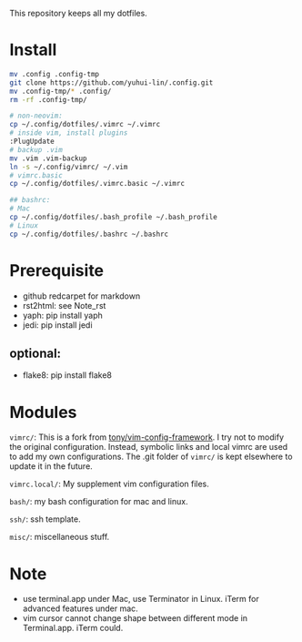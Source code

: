 This repository keeps all my dotfiles.

# Install

```bash
mv .config .config-tmp
git clone https://github.com/yuhui-lin/.config.git
mv .config-tmp/* .config/
rm -rf .config-tmp/

# non-neovim:
cp ~/.config/dotfiles/.vimrc ~/.vimrc
# inside vim, install plugins
:PlugUpdate
# backup .vim
mv .vim .vim-backup
ln -s ~/.config/vimrc/ ~/.vim
# vimrc.basic
cp ~/.config/dotfiles/.vimrc.basic ~/.vimrc

## bashrc:
# Mac
cp ~/.config/dotfiles/.bash_profile ~/.bash_profile
# Linux
cp ~/.config/dotfiles/.bashrc ~/.bashrc

```

# Prerequisite

- github redcarpet for markdown
- rst2html: see Note_rst
- yaph: pip install yaph 
- jedi: pip install jedi

## optional:
- flake8: pip install flake8

# Modules
``vimrc/``: This is a fork from [tony/vim-config-framework](https://github.com/tony/vim-config-framework). I try not to modify the original configuration. Instead, symbolic links and local vimrc are used to add my own configurations. The .git folder of ``vimrc/`` is kept elsewhere to update it in the future.

``vimrc.local/``: My supplement vim configuration files.

``bash/``: my bash configuration for mac and linux.

``ssh/``: ssh template.

``misc/``: miscellaneous stuff.

# Note
- use terminal.app under Mac, use Terminator in Linux. iTerm for advanced features under mac.
- vim cursor cannot change shape between different mode in Terminal.app. iTerm could.
